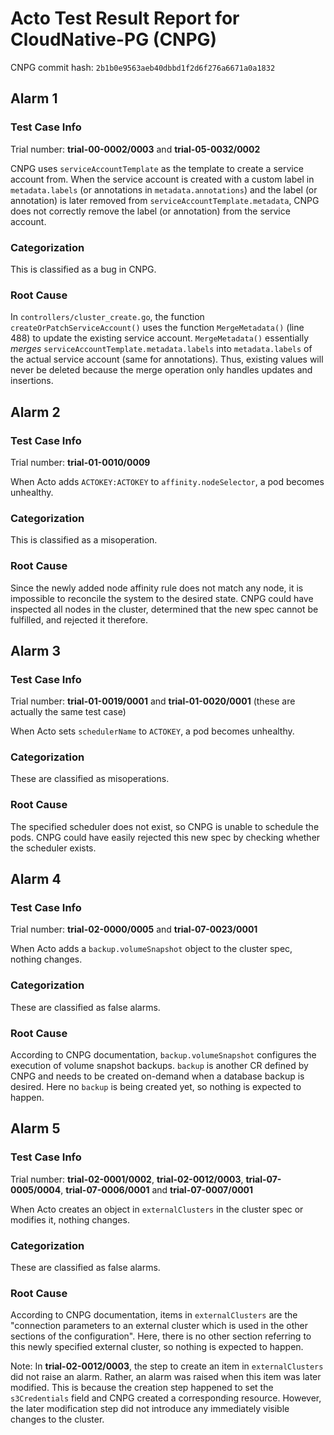 # Acto Test Result Report for CloudNative-PG (CNPG)

CNPG commit hash: `2b1b0e9563aeb40dbbd1f2d6f276a6671a0a1832`

## Alarm 1

### Test Case Info

Trial number: **trial-00-0002/0003** and **trial-05-0032/0002**

CNPG uses `serviceAccountTemplate` as the template to create a service account from. When the service account is created with a custom label in `metadata.labels` (or annotations in `metadata.annotations`) and the label (or annotation) is later removed from `serviceAccountTemplate.metadata`, CNPG does not correctly remove the label (or annotation) from the service account.

### Categorization

This is classified as a bug in CNPG.

### Root Cause

In `controllers/cluster_create.go`, the function `createOrPatchServiceAccount()` uses the function `MergeMetadata()` (line 488) to update the existing service account. `MergeMetadata()` essentially *merges* `serviceAccountTemplate.metadata.labels` into `metadata.labels` of the actual service account (same for annotations). Thus, existing values will never be deleted because the merge operation only handles updates and insertions.


## Alarm 2

### Test Case Info

Trial number: **trial-01-0010/0009**

When Acto adds `ACTOKEY:ACTOKEY` to `affinity.nodeSelector`, a pod becomes unhealthy.

### Categorization

This is classified as a misoperation.

### Root Cause

Since the newly added node affinity rule does not match any node, it is impossible to reconcile the system to the desired state. CNPG could have inspected all nodes in the cluster, determined that the new spec cannot be fulfilled, and rejected it therefore.

## Alarm 3

### Test Case Info

Trial number: **trial-01-0019/0001** and **trial-01-0020/0001** (these are actually the same test case)

When Acto sets `schedulerName` to `ACTOKEY`, a pod becomes unhealthy.

### Categorization

These are classified as misoperations.

### Root Cause

The specified scheduler does not exist, so CNPG is unable to schedule the pods. CNPG could have easily rejected this new spec by checking whether the scheduler exists.

## Alarm 4

### Test Case Info

Trial number: **trial-02-0000/0005** and **trial-07-0023/0001**

When Acto adds a `backup.volumeSnapshot` object to the cluster spec, nothing changes.

### Categorization

These are classified as false alarms.

### Root Cause

According to CNPG documentation, `backup.volumeSnapshot` configures the execution of volume snapshot backups. `backup` is another CR defined by CNPG and needs to be created on-demand when a database backup is desired. Here no `backup` is being created yet, so nothing is expected to happen.

## Alarm 5

### Test Case Info

Trial number: **trial-02-0001/0002**, **trial-02-0012/0003**, **trial-07-0005/0004**, **trial-07-0006/0001** and **trial-07-0007/0001**

When Acto creates an object in `externalClusters` in the cluster spec or modifies it, nothing changes.

### Categorization

These are classified as false alarms.

### Root Cause

According to CNPG documentation, items in `externalClusters` are the "connection parameters to an external cluster which is used in the other sections of the configuration". Here, there is no other section referring to this newly specified external cluster, so nothing is expected to happen.

Note: In **trial-02-0012/0003**, the step to create an item in `externalClusters` did not raise an alarm. Rather, an alarm was raised when this item was later modified. This is because the creation step happened to set the `s3Credentials` field and CNPG created a corresponding resource. However, the later modification step did not introduce any immediately visible changes to the cluster.
